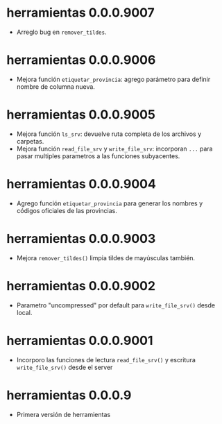 # herramientas 0.0.0.9007

* Arreglo bug en `remover_tildes`.

# herramientas 0.0.0.9006

* Mejora función `etiquetar_provincia`: agrego parámetro para definir nombre de columna nueva.

# herramientas 0.0.0.9005

* Mejora función `ls_srv`: devuelve ruta completa de los archivos y carpetas.
* Mejora función `read_file_srv` y `write_file_srv`: incorporan `...` para pasar multiples parametros a las funciones subyacentes.

# herramientas 0.0.0.9004

* Agrego función `etiquetar_provincia` para generar los nombres y códigos oficiales de las provincias.

# herramientas 0.0.0.9003

* Mejora `remover_tildes()` limpia tildes de mayúsculas también.

# herramientas 0.0.0.9002

* Parametro "uncompressed" por default para `write_file_srv()` desde local.

# herramientas 0.0.0.9001

* Incorporo las funciones de lectura `read_file_srv()` y escritura `write_file_srv()` desde el server

# herramientas 0.0.0.9

* Primera versión de herramientas



